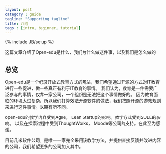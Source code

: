 ```yaml
---
layout: post
category : guide
tagline: "Supporting tagline"
title: 介绍
tags : [intro, beginner, tutorial]
---
```

{% include JB/setup %}

这篇文章介绍了Open-edu是什么，我们为什么做这件事，以及我们是怎么做的

## 总览
Open-edu是一个纪录开放式教育方式的网站，我们希望通过开源的方式对IT教育进行一些促进，做一些真正有利于IT教育的事情。
我们认为，教育是一件需要广泛参与的事情，仅靠一家公司，一个组织是无法把这个事情做好的。
因为教育面临的环境太过复杂。所以我们打算效法开源软件的做法，我们按照开源的游戏规则来进行这件事情。以期有所不同。

open-edu的教学内容受到Agile， Lean Startup的影响。教学方式受到SOLE的影响。
以及在探索过程中受到ThoughtWorks， Moode等公司的支持。在此至为感谢。

目前几米软件公司，是唯一一家完全采用该教学方法，并提供直接反馈并改进内容的公司，我们希望更多的公司加入其中。

